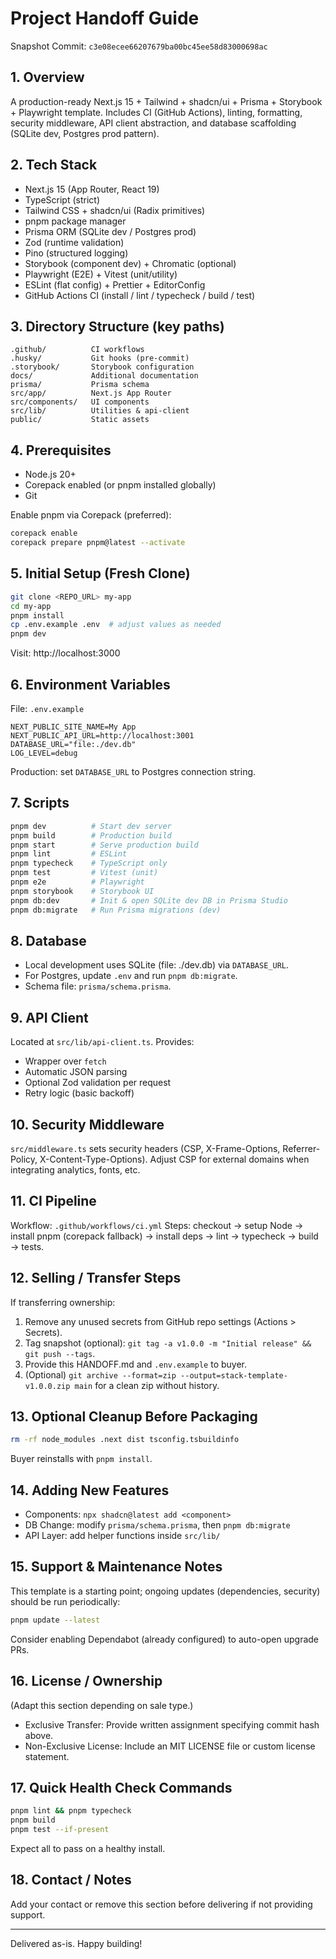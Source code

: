 # Project Handoff Guide

Snapshot Commit: `c3e08ecee66207679ba00bc45ee58d83000698ac`

## 1. Overview

A production-ready Next.js 15 + Tailwind + shadcn/ui + Prisma + Storybook + Playwright template. Includes CI (GitHub Actions), linting, formatting, security middleware, API client abstraction, and database scaffolding (SQLite dev, Postgres prod pattern).

## 2. Tech Stack

- Next.js 15 (App Router, React 19)
- TypeScript (strict)
- Tailwind CSS + shadcn/ui (Radix primitives)
- pnpm package manager
- Prisma ORM (SQLite dev / Postgres prod)
- Zod (runtime validation)
- Pino (structured logging)
- Storybook (component dev) + Chromatic (optional)
- Playwright (E2E) + Vitest (unit/utility)
- ESLint (flat config) + Prettier + EditorConfig
- GitHub Actions CI (install / lint / typecheck / build / test)

## 3. Directory Structure (key paths)

```
.github/          CI workflows
.husky/           Git hooks (pre-commit)
.storybook/       Storybook configuration
docs/             Additional documentation
prisma/           Prisma schema
src/app/          Next.js App Router
src/components/   UI components
src/lib/          Utilities & api-client
public/           Static assets
```

## 4. Prerequisites

- Node.js 20+
- Corepack enabled (or pnpm installed globally)
- Git

Enable pnpm via Corepack (preferred):

```bash
corepack enable
corepack prepare pnpm@latest --activate
```

## 5. Initial Setup (Fresh Clone)

```bash
git clone <REPO_URL> my-app
cd my-app
pnpm install
cp .env.example .env  # adjust values as needed
pnpm dev
```

Visit: http://localhost:3000

## 6. Environment Variables

File: `.env.example`

```
NEXT_PUBLIC_SITE_NAME=My App
NEXT_PUBLIC_API_URL=http://localhost:3001
DATABASE_URL="file:./dev.db"
LOG_LEVEL=debug
```

Production: set `DATABASE_URL` to Postgres connection string.

## 7. Scripts

```bash
pnpm dev          # Start dev server
pnpm build        # Production build
pnpm start        # Serve production build
pnpm lint         # ESLint
pnpm typecheck    # TypeScript only
pnpm test         # Vitest (unit)
pnpm e2e          # Playwright
pnpm storybook    # Storybook UI
pnpm db:dev       # Init & open SQLite dev DB in Prisma Studio
pnpm db:migrate   # Run Prisma migrations (dev)
```

## 8. Database

- Local development uses SQLite (file: ./dev.db) via `DATABASE_URL`.
- For Postgres, update `.env` and run `pnpm db:migrate`.
- Schema file: `prisma/schema.prisma`.

## 9. API Client

Located at `src/lib/api-client.ts`. Provides:

- Wrapper over `fetch`
- Automatic JSON parsing
- Optional Zod validation per request
- Retry logic (basic backoff)

## 10. Security Middleware

`src/middleware.ts` sets security headers (CSP, X-Frame-Options, Referrer-Policy, X-Content-Type-Options). Adjust CSP for external domains when integrating analytics, fonts, etc.

## 11. CI Pipeline

Workflow: `.github/workflows/ci.yml`
Steps: checkout → setup Node → install pnpm (corepack fallback) → install deps → lint → typecheck → build → tests.

## 12. Selling / Transfer Steps

If transferring ownership:

1. Remove any unused secrets from GitHub repo settings (Actions > Secrets).
2. Tag snapshot (optional): `git tag -a v1.0.0 -m "Initial release" && git push --tags`.
3. Provide this HANDOFF.md and `.env.example` to buyer.
4. (Optional) `git archive --format=zip --output=stack-template-v1.0.0.zip main` for a clean zip without history.

## 13. Optional Cleanup Before Packaging

```bash
rm -rf node_modules .next dist tsconfig.tsbuildinfo
```

Buyer reinstalls with `pnpm install`.

## 14. Adding New Features

- Components: `npx shadcn@latest add <component>`
- DB Change: modify `prisma/schema.prisma`, then `pnpm db:migrate`
- API Layer: add helper functions inside `src/lib/`

## 15. Support & Maintenance Notes

This template is a starting point; ongoing updates (dependencies, security) should be run periodically:

```bash
pnpm update --latest
```

Consider enabling Dependabot (already configured) to auto-open upgrade PRs.

## 16. License / Ownership

(Adapt this section depending on sale type.)

- Exclusive Transfer: Provide written assignment specifying commit hash above.
- Non-Exclusive License: Include an MIT LICENSE file or custom license statement.

## 17. Quick Health Check Commands

```bash
pnpm lint && pnpm typecheck
pnpm build
pnpm test --if-present
```

Expect all to pass on a healthy install.

## 18. Contact / Notes

Add your contact or remove this section before delivering if not providing support.

---

Delivered as-is. Happy building!
